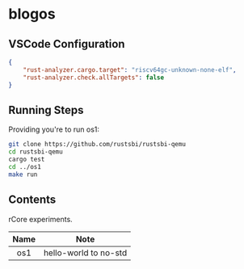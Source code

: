 # blogos 

## VSCode Configuration

```json
{
    "rust-analyzer.cargo.target": "riscv64gc-unknown-none-elf",
    "rust-analyzer.check.allTargets": false
}
```

## Running Steps

Providing you're to run os1:

```bash
git clone https://github.com/rustsbi/rustsbi-qemu
cd rustsbi-qemu
cargo test
cd ../os1
make run
```

## Contents

rCore experiments.

|Name|Note|
|:-:|:-:|
|os1|hello-world to no-std|

